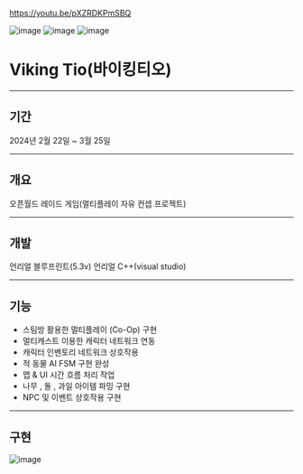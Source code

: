 https://youtu.be/pXZRDKPmSBQ

![image](https://github.com/Squid5O/Tiva_0222_3/assets/101494070/be9b92ce-8c55-43d8-a186-5e39d3548f76)
![image](https://github.com/Squid5O/Tiva_0222_3/assets/101494070/ee580e58-78e9-423c-8487-685faa1f0bc2)
![image](https://github.com/Squid5O/Tiva_0222_3/assets/101494070/dd26481e-29b5-40e7-9ea5-a6f111f6e6fc)

# Viking Tio(바이킹티오)
-------------------
## 기간
2024년 2월 22일 ~ 3월 25일

-------------------
## 개요
오픈월드 레이드 게임(멀티플레이 자유 컨셉 프로젝트)

-------------------
## 개발
언리얼 블루프린트(5.3v)
언리얼 C++(visual studio)

-------------------
## 기능
- 스팀방 활용한 멀티플레이 (Co-Op) 구현
- 멀티캐스트 이용한 캐릭터 네트워크 연동
- 캐릭터 인벤토리 네트워크 상호작용
- 적 동물 AI FSM 구현 완성
- 맵 & UI 시간 흐름 처리 작업
- 나무 , 돌 , 과일 아이템 파밍 구현
- NPC 및 이벤트 상호작용 구현

---------------------
## 구현 
![image](https://github.com/Squid5O/Tiva_0222_3/assets/101494070/314114a7-6486-4bbc-a85d-a1a9f4e954b2)
